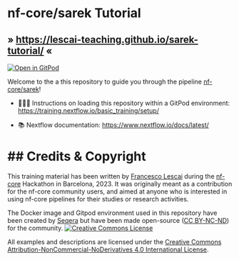 # nf-core/sarek Tutorial 

## » <https://lescai-teaching.github.io/sarek-tutorial/> «

[![Open in GitPod](https://img.shields.io/badge/Gitpod-%20Open%20in%20Gitpod-908a85?logo=gitpod)](https://gitpod.io/#https://github.com/lescai-teaching/sarek-tutorial)

Welcome to the a this repository to guide you through the pipeline [nf-core/sarek](https://nf-co.re/sarek)!


-   👩🏻‍💻 Instructions on loading this repository within a GitPod environment: <https://training.nextflow.io/basic_training/setup/>

-   📚 Nextflow documentation: <https://www.nextflow.io/docs/latest/>



# ## Credits & Copyright

This training material has been written by [Francesco Lescai](https://github.com/lescai) during the [nf-core](https://nf-co.re) Hackathon in Barcelona, 2023. It was originally meant as a contribution for the nf-core community users, and aimed at anyone who is interested in using nf-core pipelines for their studies or research activities.

The Docker image and Gitpod environment used in this repository have been created by [Seqera](https://seqera.io) but have been made open-source ([CC BY-NC-ND](https://creativecommons.org/licenses/by-nc-nd/4.0/)) for the community.
<a rel="license" href="http://creativecommons.org/licenses/by-nc-nd/4.0/"><img alt="Creative Commons License" src="docs/assets/img/cc_by-nc-nd.svg" /></a>

All examples and descriptions are licensed under the <a rel="license" href="http://creativecommons.org/licenses/by-nc-nd/4.0/">Creative Commons Attribution-NonCommercial-NoDerivatives 4.0 International License</a>.